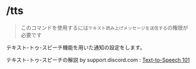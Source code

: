 # /tts
> このコマンドを使用するには`テキスト読み上げメッセージを送信する`の権限が必要です

テキスト-トゥ-スピーチ機能を用いた通知の設定をします。

テキスト-トゥ-スピーチの解説 by support.discord.com
: [Text-to-Speech 101](https://support.discord.com/hc/ja/articles/212517297-Text-to-Speech-101)